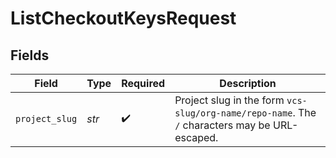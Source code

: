 # ListCheckoutKeysRequest


## Fields

| Field                                                                                          | Type                                                                                           | Required                                                                                       | Description                                                                                    |
| ---------------------------------------------------------------------------------------------- | ---------------------------------------------------------------------------------------------- | ---------------------------------------------------------------------------------------------- | ---------------------------------------------------------------------------------------------- |
| `project_slug`                                                                                 | *str*                                                                                          | :heavy_check_mark:                                                                             | Project slug in the form `vcs-slug/org-name/repo-name`. The `/` characters may be URL-escaped. |